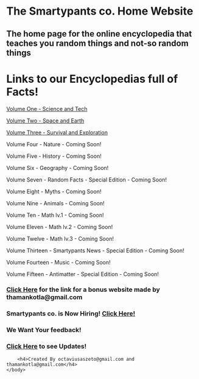 # The Smartypants co. Home Website
## The home page for the online encyclopedia that teaches you random things and not-so random things

<html>
    <head>
        <meta charset="utf-8">
        <title>The Smartypants co. Home Website</title>
    </head>
    <body>
        <h1>Links to our Encyclopedias full of Facts!</h1>
        <a href="https://octaviustheking.github.io/The-Smartypants-Encyclopedia-Volume-One-Science-and-Tech/">Volume One - Science and Tech</a>
        <p>  </p>
        <p><a href="https://octaviustheking.github.io/The-Smartypants-Encyclopedia-Volume-Two-Space-and-Earth/">Volume Two - Space and Earth</a></p>
        <p> </p>
        <a href="https://octaviustheking.github.io/The-Smartypants-Encyclopedia-Volume-Three-Survival-and-Exploration/">Volume Three - Survival and Exploration</a>
        <p> </p>
        <p>Volume Four - Nature - Coming Soon!</p>
        <p>Volume Five - History - Coming Soon!</p>
        <p>Volume Six - Geography - Coming Soon!</p>
        <p>Volume Seven - Random Facts - Special Edition - Coming Soon!</p>
        <p>Volume Eight - Myths - Coming Soon!</p>
        <p>Volume Nine - Animals - Coming Soon!</p>
        <p>Volume Ten - Math lv.1 - Coming Soon!</p>
        <p>Volume Eleven - Math lv.2 - Coming Soon!</p>
        <p>Volume Twelve - Math lv.3 - Coming Soon!</p>
        <p>Volume Thirteen - Smartypants News - Special Edition - Coming Soon!</p>
        <p>Volume Fourteen - Music - Coming Soon!</p>
        <p>Volume Fifteen - Antimatter - Special Edition - Coming Soon!</p>
        <p></p>
        <h3><a href="https://1393687.wixsite.com/website">Click Here</a> for the link for a bonus website made by thamankotla@gmail.com</h3>
        <h3>Smartypants co. is Now Hiring! <a href="https://hangouts.google.com/group/SgQ4YHko4Crg3vFf6">Click Here!</a></h3>
        <h3>We Want Your feedback! <a href="https://forms.gle/ATEJQjEXhm3HoVD1A"</a></h3>
        <h3><a href="https://octaviustheking.github.io/Smartypants-co.-Updates/">Click Here</a> to see Updates!</h3>

        <h4>Created By octaviusaszeto@gmail.com and thamankotla@gmail.com</h4>
    </body>
</html>


